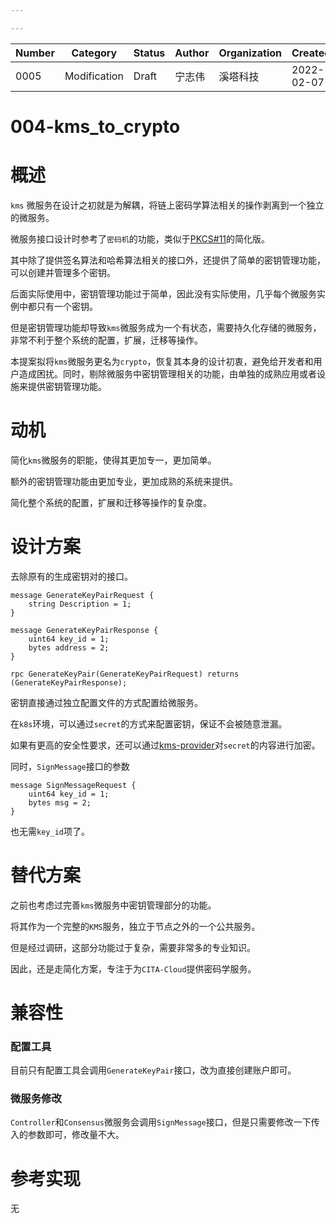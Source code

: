 ```yaml
---

---
```


| Number | Category     | Status | Author | Organization | Created    |
| ------ | ------------ | ------ | ------ | ------------ | ---------- |
| 0005   | Modification | Draft  | 宁志伟  |  溪塔科技     | 2022-02-07 |

# 004-kms_to_crypto

# 概述

`kms` 微服务在设计之初就是为解耦，将链上密码学算法相关的操作剥离到一个独立的微服务。

微服务接口设计时参考了`密码机`的功能，类似于[PKCS#11](https://docs.oasis-open.org/pkcs11/pkcs11-base/v2.40/os/pkcs11-base-v2.40-os.html)的简化版。

其中除了提供签名算法和哈希算法相关的接口外，还提供了简单的密钥管理功能，可以创建并管理多个密钥。

后面实际使用中，密钥管理功能过于简单，因此没有实际使用，几乎每个微服务实例中都只有一个密钥。

但是密钥管理功能却导致`kms`微服务成为一个有状态，需要持久化存储的微服务，非常不利于整个系统的配置，扩展，迁移等操作。

本提案拟将`kms`微服务更名为`crypto`，恢复其本身的设计初衷，避免给开发者和用户造成困扰。同时，剔除微服务中密钥管理相关的功能，由单独的成熟应用或者设施来提供密钥管理功能。

# 动机

简化`kms`微服务的职能，使得其更加专一，更加简单。

额外的密钥管理功能由更加专业，更加成熟的系统来提供。

简化整个系统的配置，扩展和迁移等操作的复杂度。

# 设计方案

去除原有的生成密钥对的接口。

```
message GenerateKeyPairRequest {
    string Description = 1;
}

message GenerateKeyPairResponse {
    uint64 key_id = 1;
    bytes address = 2;
}

rpc GenerateKeyPair(GenerateKeyPairRequest) returns (GenerateKeyPairResponse);
```

密钥直接通过独立配置文件的方式配置给微服务。

在`k8s`环境，可以通过`secret`的方式来配置密钥，保证不会被随意泄漏。

如果有更高的安全性要求，还可以通过[kms-provider](https://kubernetes.io/zh/docs/tasks/administer-cluster/kms-provider/)对`secret`的内容进行加密。

同时，`SignMessage`接口的参数

```
message SignMessageRequest {
    uint64 key_id = 1;
    bytes msg = 2;
}
```

也无需`key_id`项了。


# 替代方案

之前也考虑过完善`kms`微服务中密钥管理部分的功能。

将其作为一个完整的`KMS`服务，独立于节点之外的一个公共服务。

但是经过调研，这部分功能过于复杂，需要非常多的专业知识。

因此，还是走简化方案，专注于为`CITA-Cloud`提供密码学服务。

# 兼容性

### 配置工具

目前只有配置工具会调用`GenerateKeyPair`接口，改为直接创建账户即可。

### 微服务修改

`Controller`和`Consensus`微服务会调用`SignMessage`接口，但是只需要修改一下传入的参数即可，修改量不大。

# 参考实现

无

